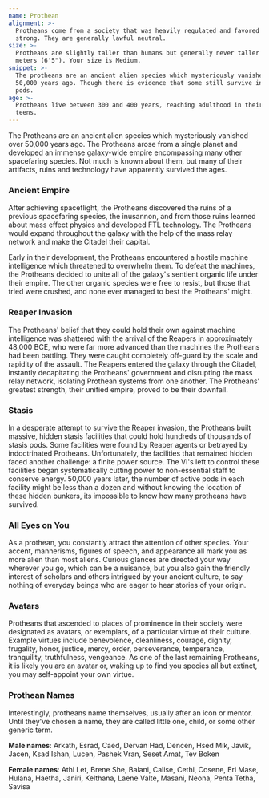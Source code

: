 ```yaml
---
name: Prothean
alignment: >-
  Protheans come from a society that was heavily regulated and favored the
  strong. They are generally lawful neutral.
size: >-
  Protheans are slightly taller than humans but generally never taller than 2
  meters (6'5"). Your size is Medium.
snippet: >-
  The protheans are an ancient alien species which mysteriously vanished over
  50,000 years ago. Though there is evidence that some still survive in stasis
  pods.
age: >-
  Protheans live between 300 and 400 years, reaching adulthood in their early
  teens.
---
```

The Protheans are an ancient alien species which mysteriously vanished over 50,000 years ago. The Protheans arose from a
single planet and developed an immense galaxy-wide empire encompassing many other spacefaring species. Not much is known
about them, but many of their artifacts, ruins and technology have apparently survived the ages.

### Ancient Empire
After achieving spaceflight, the Protheans discovered the ruins of a previous spacefaring species, the inusannon, and from
those ruins learned about mass effect physics and developed FTL technology. The Protheans would expand throughout the
galaxy with the help of the mass relay network and make the Citadel their capital.

Early in their development, the Protheans encountered a hostile machine intelligence which threatened to overwhelm them.
To defeat the machines, the Protheans decided to unite all of the galaxy's sentient organic life under their empire.
The other organic species were free to resist, but those that tried were crushed, and none ever managed to best the Protheans' might.

### Reaper Invasion
The Protheans' belief that they could hold their own against machine intelligence was shattered with the arrival of the
Reapers in approximately 48,000 BCE, who were far more advanced than the machines the Protheans had been battling. They
were caught completely off-guard by the scale and rapidity of the assault. The Reapers entered the galaxy through the
Citadel, instantly decapitating the Protheans' government and disrupting the mass relay network, isolating Prothean systems
from one another. The Protheans' greatest strength, their unified empire, proved to be their downfall.

### Stasis
In a desperate attempt to survive the Reaper invasion, the Protheans built massive, hidden stasis facilities that could
hold hundreds of thousands of stasis pods. Some facilities were found by Reaper agents or betrayed by indoctrinated Protheans.
Unfortunately, the facilities that remained hidden faced another challenge: a finite power source. The VI's left to control
these facilities began systematically cutting power to non-essential staff to conserve energy. 50,000 years later,
the number of active pods in each facility might be less than a dozen and without knowing the location of these hidden
bunkers, its impossible to know how many protheans have survived.

### All Eyes on You
As a prothean, you constantly attract the attention of other species. Your accent, mannerisms, figures of
speech, and appearance all mark you as more alien than most aliens. Curious glances are directed your
way wherever you go, which can be a nuisance, but you also gain the friendly interest of scholars and others intrigued
by your ancient culture, to say nothing of everyday beings who are eager to hear stories of your origin.

### Avatars
Protheans that ascended to places of prominence in their society were designated as avatars, or exemplars, of a particular
virtue of their culture. Example virtues include benevolence, cleanliness, courage, dignity, frugality, honor, justice,
mercy, order, perseverance, temperance, tranquility, truthfulness, vengeance. As one of the last remaining Protheans,
it is likely you are an avatar or, waking up to find you species all but extinct, you may self-appoint
your own virtue.

### Prothean Names
Interestingly, protheans name themselves, usually after an icon or mentor. Until they've chosen a name, they are
called little one, child, or some other generic term.

__Male names__: Arkath, Esrad, Caed, Dervan Had, Dencen, Hsed Mik, Javik, Jacen, Ksad Ishan, Lucen, Pashek Vran, Seset Amat, Tev Boken

__Female names__: Athi Let, Brene She, Balani, Calise, Cethi, Cosene, Eri Mase, Hulana, Haetha, Janiri, Kelthana, Laene Valte, Masani, Neona, Penta Tetha, Savisa

<me-source-reference pages="Prothean" source="wiki"></me-source-reference>
